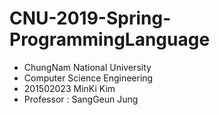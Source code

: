 # CNU-2019-Spring-ProgrammingLanguage
- ChungNam National University
- Computer Science Engineering
- 201502023 MinKi Kim
- Professor : SangGeun Jung
